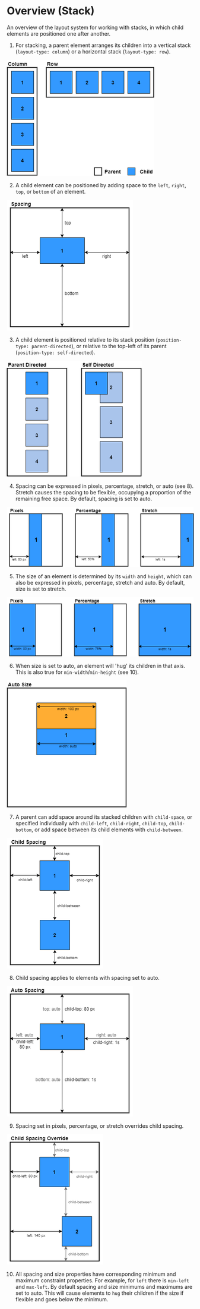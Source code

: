 
# Overview (Stack)

An overview of the layout system for working with stacks, in which child elements are positioned one after another.

1. For stacking, a parent element arranges its children into a vertical stack (`layout-type: column`) or a horizontal stack (`layout-type: row`).

![layout_type](../images/layout_type3.png)

2. A child element can be positioned by adding space to the `left`, `right`, `top`, or `bottom` of an element.

![spacing](../images/spacing3.png)

3. A child element is positioned relative to its stack position (`position-type: parent-directed`), or relative to the top-left of its parent (`position-type: self-directed`).

![position_type](../images/position_type.png)

4. Spacing can be expressed in pixels, percentage, stretch, or auto (see 8). Stretch causes the spacing to be flexible, occupying a proportion of the remaining free space. By default, spacing is set to auto.

![spacing_units](../images/position3.png)

5. The size of an element is determined by its `width` and `height`, which can also be expressed in pixels, percentage, stretch and auto. By default, size is set to stretch.

![size_units](../images/size3.png)

6. When size is set to auto, an element will 'hug' its children in that axis. This is also true for `min-width`/`min-height` (see 10).

![auto_size](../images/auto_size.png)

7. A parent can add space around its stacked children with `child-space`, or specified individually with `child-left`, `child-right`, `child-top`, `child-bottom`, or add space between its child elements with `child-between`.

![child_spacing](../images/child_spacing.png)

8. Child spacing applies to elements with spacing set to auto.

![auto_spacing](../images/auto_spacing.png)

9. Spacing set in pixels, percentage, or stretch overrides child spacing.

![spacing_override](../images/spacing_override.png)

10. All spacing and size properties have corresponding minimum and maximum constraint properties. For example, for `left` there is `min-left` and `max-left`. By default spacing and size minimums and maximums are set to auto. This will cause elements to `hug` their children if the size if flexible and goes below the minimum.

